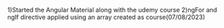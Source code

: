 1)Started the Angular Material along with the udemy course
2)ngFor and ngIf directive applied using an array created as course(07/08/2023)
